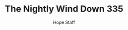 ---
image: /assets/img/nwd/335_nwd_romans_8_31_b_nlt.png
title: The Nightly Wind Down 335
categories:
  - The Nightly Wind Down
author: Hope Staff
notes: The Nightly Wind Down 335
embed: >-
  EMBED_GOES_HERE
transcript: >-
  SOME LINES OF TEXT START HERE
---